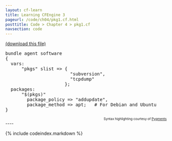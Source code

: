 ```yaml
---
layout: cf-learn
title: Learning CFEngine 3
pageurl: /code/ch04/pkg1.cf.html
posttitle: Code > Chapter 4 > pkg1.cf
navsection: code
---
```


[(download this file)](https://raw.github.com/zzamboni/cf-learn.info/master/src/ch04/pkg1.cf)

<div class="highlight"><pre><span class="k">bundle</span> <span class="k">agent</span> <span class="nf">software</span>
<span class="p">{</span>
  <span class="kd">vars</span><span class="p">:</span>
      <span class="p">&quot;</span><span class="nv">pkgs</span><span class="p">&quot;</span> <span class="kt">slist</span> <span class="o">=&gt;</span> <span class="p">{</span>
                        <span class="s">&quot;subversion&quot;</span><span class="p">,</span>
                        <span class="s">&quot;tcpdump&quot;</span>
                      <span class="p">};</span>
  <span class="kd">packages</span><span class="p">:</span>
      <span class="p">&quot;</span><span class="nv">$(pkgs)</span><span class="p">&quot;</span> 
        <span class="kt">package_policy</span> <span class="o">=&gt;</span> <span class="s">&quot;addupdate&quot;</span><span class="p">,</span>
        <span class="kr">package_method</span> <span class="o">=&gt;</span> <span class="nf">apt</span><span class="p">;</span>   <span class="c"># For Debian and Ubuntu</span>
<span class="p">}</span>
</pre></div>

<div align="right"><font size="-2">Syntax highlighting courtesy of <a href="http://blog.zzamboni.org/cfengine3-lexer-for-pygments">Pygments</a></font></div>
----

{% include codeindex.markdown %}
